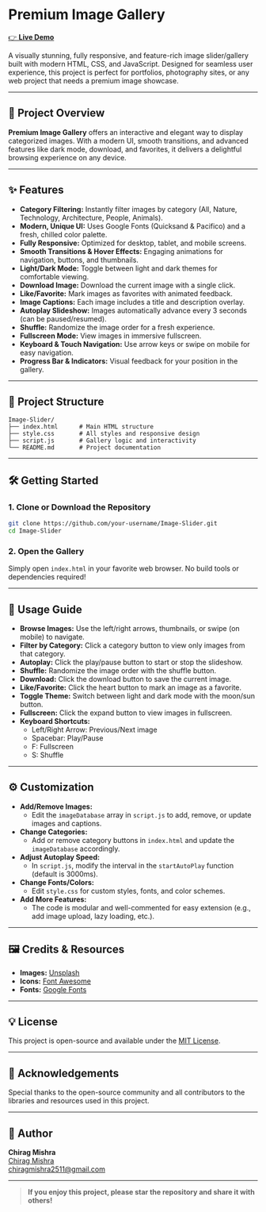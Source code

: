 # Premium Image Gallery

[👉 **Live Demo**](https://code-game-ninja.github.io/Image-Slider/)

A visually stunning, fully responsive, and feature-rich image slider/gallery built with modern HTML, CSS, and JavaScript. Designed for seamless user experience, this project is perfect for portfolios, photography sites, or any web project that needs a premium image showcase.

---

## 🚀 Project Overview

**Premium Image Gallery** offers an interactive and elegant way to display categorized images. With a modern UI, smooth transitions, and advanced features like dark mode, download, and favorites, it delivers a delightful browsing experience on any device.

---

## ✨ Features

- **Category Filtering:** Instantly filter images by category (All, Nature, Technology, Architecture, People, Animals).
- **Modern, Unique UI:** Uses Google Fonts (Quicksand & Pacifico) and a fresh, chilled color palette.
- **Fully Responsive:** Optimized for desktop, tablet, and mobile screens.
- **Smooth Transitions & Hover Effects:** Engaging animations for navigation, buttons, and thumbnails.
- **Light/Dark Mode:** Toggle between light and dark themes for comfortable viewing.
- **Download Image:** Download the current image with a single click.
- **Like/Favorite:** Mark images as favorites with animated feedback.
- **Image Captions:** Each image includes a title and description overlay.
- **Autoplay Slideshow:** Images automatically advance every 3 seconds (can be paused/resumed).
- **Shuffle:** Randomize the image order for a fresh experience.
- **Fullscreen Mode:** View images in immersive fullscreen.
- **Keyboard & Touch Navigation:** Use arrow keys or swipe on mobile for easy navigation.
- **Progress Bar & Indicators:** Visual feedback for your position in the gallery.

---

## 📂 Project Structure

```
Image-Slider/
├── index.html      # Main HTML structure
├── style.css       # All styles and responsive design
├── script.js       # Gallery logic and interactivity
└── README.md       # Project documentation
```

---

## 🛠️ Getting Started

### 1. **Clone or Download the Repository**
```bash
git clone https://github.com/your-username/Image-Slider.git
cd Image-Slider
```

### 2. **Open the Gallery**
Simply open `index.html` in your favorite web browser. No build tools or dependencies required!

---

## 📖 Usage Guide

- **Browse Images:** Use the left/right arrows, thumbnails, or swipe (on mobile) to navigate.
- **Filter by Category:** Click a category button to view only images from that category.
- **Autoplay:** Click the play/pause button to start or stop the slideshow.
- **Shuffle:** Randomize the image order with the shuffle button.
- **Download:** Click the download button to save the current image.
- **Like/Favorite:** Click the heart button to mark an image as a favorite.
- **Toggle Theme:** Switch between light and dark mode with the moon/sun button.
- **Fullscreen:** Click the expand button to view images in fullscreen.
- **Keyboard Shortcuts:**
  - Left/Right Arrow: Previous/Next image
  - Spacebar: Play/Pause
  - F: Fullscreen
  - S: Shuffle

---

## ⚙️ Customization

- **Add/Remove Images:**
  - Edit the `imageDatabase` array in `script.js` to add, remove, or update images and captions.
- **Change Categories:**
  - Add or remove category buttons in `index.html` and update the `imageDatabase` accordingly.
- **Adjust Autoplay Speed:**
  - In `script.js`, modify the interval in the `startAutoPlay` function (default is 3000ms).
- **Change Fonts/Colors:**
  - Edit `style.css` for custom styles, fonts, and color schemes.
- **Add More Features:**
  - The code is modular and well-commented for easy extension (e.g., add image upload, lazy loading, etc.).

---

## 🖼️ Credits & Resources

- **Images:** [Unsplash](https://unsplash.com/)
- **Icons:** [Font Awesome](https://fontawesome.com/)
- **Fonts:** [Google Fonts](https://fonts.google.com/)

---

## 💡 License

This project is open-source and available under the [MIT License](LICENSE).

---

## 🙏 Acknowledgements

Special thanks to the open-source community and all contributors to the libraries and resources used in this project.

---

## 👤 Author

**Chirag Mishra**  
[Chirag Mishra](https://github.com/Code-Game-Ninja)  
[chiragmishra2511@gmail.com](mailto:chiragmishra2511@gmail.com)

---

> **If you enjoy this project, please star the repository and share it with others!**

